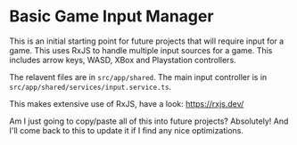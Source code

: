 # Basic Game Input Manager

This is an initial starting point for future projects that will require input for a game. This uses RxJS to handle multiple input sources for a game. This includes arrow keys, WASD, XBox and Playstation controllers.

The relavent files are in `src/app/shared`. The main input controller is in `src/app/shared/services/input.service.ts`.

This makes extensive use of RxJS, have a look: https://rxjs.dev/

Am I just going to copy/paste all of this into future projects? Absolutely! And I'll come back to this to update it if I find any nice optimizations.
